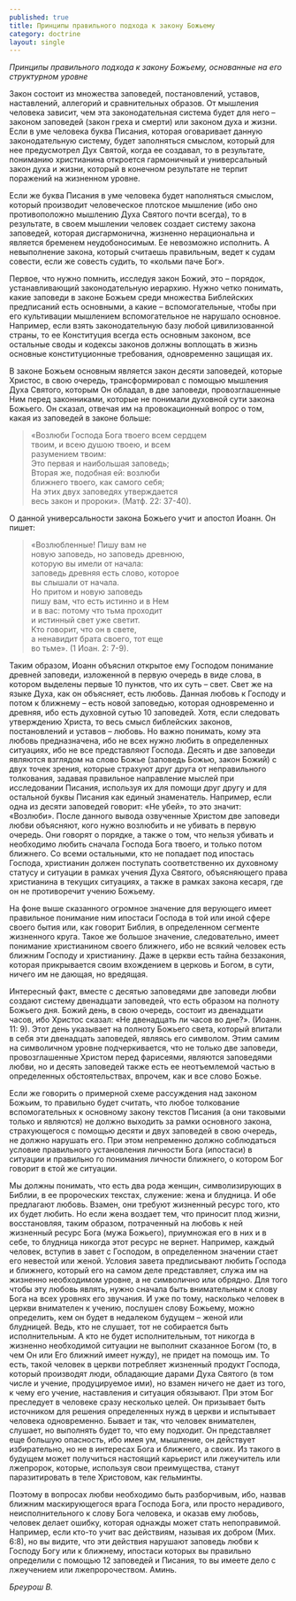 ```yaml
---
published: true
title: Принципы правильного подхода к закону Божьему
category: doctrine
layout: single
---
```

_Принципы правильного подхода к закону Божьему, основанные на его структурном уровне_

Закон состоит из множества заповедей, постановлений, уставов, наставлений, аллегорий и сравнительных образов. От мышления человека зависит, чем эта законодательная система будет для него – законом заповедей (закон греха и смерти) или законом духа и жизни. Если в уме человека буква Писания, которая оговаривает данную законодательную систему, будет заполняться смыслом, который для нее предусмотрел Дух Святой, когда ее создавал, то в результате, пониманию христианина откроется гармоничный и универсальный закон духа и жизни, который в конечном результате не терпит поражений на жизненном уровне.

Если же буква Писания в уме человека будет наполняться смыслом, который производит человеческое плотское мышление (ибо оно противоположно мышлению Духа Святого почти всегда), то в результате, в своем мышлении человек создает систему закона заповедей, которая дисгармонична, жизненно нерациональна и является бременем неудобоносимым. Ее невозможно исполнить. А невыполнение закона, который считаешь правильным, ведет к судам совести, если же совесть судить, то «кольми паче Бог». 

Первое, что нужно помнить, исследуя закон Божий, это – порядок, устанавливающий законодательную иерархию. Нужно четко понимать, какие заповеди в законе Божьем среди множества Библейских предписаний есть основными, а какие – вспомогательные, чтобы при его культивации мышлением вспомогательное не нарушало основное. Например, если взять законодательную базу любой цивилизованной страны, то ее Конституция всегда есть основным законом, все остальные своды и кодексы законов должны воплощать в жизнь основные конституционные требования, одновременно защищая их.

В законе Божьем основным является закон десяти заповедей, которые Христос, в свою очередь, трансформировал с помощью мышления Духа Святого, которым Он обладал, в две заповеди, провозглашенные Ним перед законниками, которые не понимали духовной сути закона Божьего. Он сказал, отвечая им на провокационный вопрос о том, какая из заповедей в законе больше:

> «Возлюби Господа Бога твоего всем сердцем  
> твоим, и всею душою твоею, и всем  
> разумением твоим:  
> Это первая и наибольшая заповедь;  
> Вторая же, подобная ей: возлюби  
> ближнего твоего, как самого себя;  
> На этих двух заповедях утверждается  
> веcь закон и пророки». (Матф. 22: 37-40).  

О данной универсальности закона Божьего учит и апостол Иоанн. Он пишет:

> «Возлюбленные! Пишу вам не  
> новую заповедь, но заповедь древнюю,  
> которую вы имели от начала:  
> заповедь древняя есть слово, которое  
> вы слышали от начала.  
> Но притом и новую заповедь  
> пишу вам, что есть истинно и в Нем  
> и в вас: потому что тьма проходит  
> и истинный свет уже светит.  
> Кто говорит, что он в свете,  
> а ненавидит брата своего, тот еще  
> во тьме». (1 Иоан. 2: 7-9).  

Таким образом, Иоанн объяснил открытое ему Господом понимание древней заповеди, изложенной в первую очередь в виде слова, в котором выделены первые 10 пунктов, что их суть – свет. Свет же на языке Духа, как он объясняет, есть любовь. Данная любовь к Господу и потом к ближнему – есть новой заповедью, которая одновременно и древняя, ибо есть духовной сутью 10 заповедей.  Хотя, если следовать утверждению Христа, то весь смысл библейских законов, постановлений и уставов – любовь. Но важно понимать, кому эта любовь предназначена, ибо не всех нужно любить в определенных ситуациях, ибо не все представляют Господа. Десять и две заповеди являются взглядом на слово Божье (заповедь Божью, закон Божий) с двух точек зрения, которые страхуют друг друга от неправильного толкования, задавая правильное направление мыслей при исследовании Писания, используя их для помощи друг другу и для остальной буквы Писания как единый знаменатель. Например, если одна из десяти заповедей говорит: «Не убей», то это значит: «Возлюби». После данного вывода озвученные Христом две заповеди любви объясняют, кого нужно возлюбить и не убивать в первую очередь. Они говорят o порядке, а также о том, что нельзя убивать и необходимо любить сначала Господа Бога твоего, и только потом ближнего. Со всеми остальными, кто не попадает под ипостась Господа, христианин должен поступать соответственно их духовному статусу и ситуации в рамках учения Духа Святого, объясняющего права христианина в текущих ситуациях, а также в рамках закона кесаря, где он не противоречит учению Божьему.

На фоне выше сказанного огромное значение для верующего имеет правильное понимание ним ипостаси Господа в той или иной сфере своего бытия или, как говорит Библия, в определенном сегменте жизненного круга. Такое же большое значение, следовательно, имеет понимание христианином своего ближнего, ибо не всякий человек есть ближним Господу и христианину. Даже в церкви есть тайна беззакония, которая прикрывается своим вхождением в церковь и Богом, в сути, ничего им не дающая, но вредящая.

Интересный факт, вместе с десятью заповедями две заповеди любви создают систему двенадцати заповедей, что есть образом на полноту Божьего дня. Божий день, в свою очередь, состоит из двенадцати часов, ибо Христос сказал: «Не двенадцать ли часов во дне?». (Иоанн. 11: 9). Этот день указывает на полноту Божьего света, который впитали в себя эти двенадцать заповедей, являясь его символом. Этим самим на символичном уровне подчеркивается, что не только две заповеди, провозглашенные Христом перед фарисеями, являются заповедями любви, но и десять заповедей также есть ее неотъемлемой частью в определенных обстоятельствах, впрочем, как и все слово Божье.

Если же говорить о примерной схеме рассуждения над законом Божьим, то правильно будет считать, что любое толкование вспомогательных к основному закону текстов Писания (а они таковыми только и являются) не должно выходить за рамки основного закона, страхующегося с помощью десяти и двух заповедей в свою очередь, не должно нарушать его. При этом непременно должно соблюдаться условие правильного установления личности Бога (ипостаси) в ситуации и правильно го понимания личности ближнего, о котором Бог говорит в єтой же ситуации.

Мы должны понимать, что есть два рода женщин, символизирующих в Библии, в ее пророческих текстах, служение: жена и блудница. И обе предлагают любовь. Взамен, они требуют жизненный ресурс того, кто их будет любить. Но если жена воздает тем, что приносит плод жизни, восстановляя, таким образом, потраченный на любовь к ней жизненный ресурс Бога (мужа Божьего), приумножая его в них и в себе, то блудница никогда этот ресурс не вернет. Например, каждый человек, вступив в завет с Господом, в определенном значении стает его невестой или женой. Условия завета предписывают любить Господа и ближнего, который его на самом деле представляет, служа им на жизненно необходимом уровне, а не символично или обрядно. Для того чтобы эту любовь являть, нужно сначала быть внимательным к слову Бога на всех уровнях его звучания. И уже по тому, насколько человек в церкви внимателен к учению, послушен слову Божьему, можно определить, кем он будет в недалеком будущем – женой или блудницей. Ведь, кто не слушает, тот не собирается быть исполнительным. А кто не будет исполнительным, тот никогда в жизненно необходимой ситуации не выполнит сказанное Богом (то, в чем Он или Его ближний имеет нужду), не придет на помощь им. То есть, такой человек в церкви потребляет жизненный продукт Господа, который производят люди, обладающие дарами Духа Святого (в том числе и учение, продуцируемое ими), но взамен ничего не дает из того, к чему его учение, наставления и ситуация обязывают. При этом Бог преследует в человеке сразу несколько целей. Он призывает быть источником для решения определенных нужд в церкви и испытывает человека одновременно. Бывает и так, что человек внимателен, слушает, но выполнять будет то, что ему подходит. Он представляет еще большую опасность, ибо имея ум, мышление, он действует избирательно, но не в интересах Бога и ближнего, а своих. Из такого в будущем может получиться настоящий карьерист или лжеучитель или лжепророк, которые, используя свои преимущества, станут паразитировать в теле Христовом, как гельминты.

Поэтому в вопросах любви необходимо быть разборчивым, ибо, назвав ближним маскирующегося врага Господа Бога, или просто нерадивого, неисполнительного к слову Бога человека, и оказав ему любовь, человек делает ошибку, которая однажды может стать непоправимой. Например, если кто-то учит вас действиям, называя их добром (Мих. 6:8), но вы видите, что эти действия нарушают заповедь любви к Господу Богу или к ближнему, ипостаси которых вы правильно определили с помощью 12 заповедей и Писания, то вы имеете дело с лжеучением или лжепророчеством. Аминь.                                                                    

*Бреурош В.*
